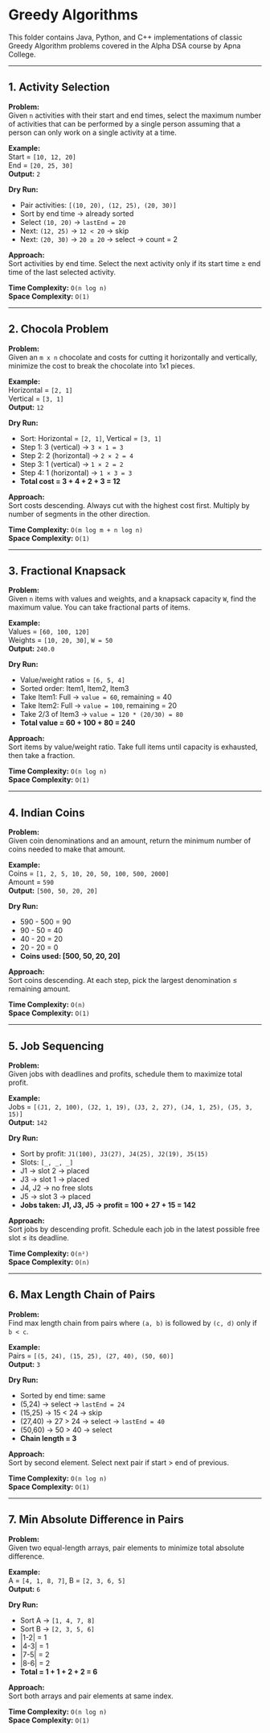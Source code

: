 # Greedy Algorithms

This folder contains Java, Python, and C++ implementations of classic Greedy Algorithm problems covered in the Alpha DSA course by Apna College.

---

## 1. **Activity Selection**
**Problem:**  
Given `n` activities with their start and end times, select the maximum number of activities that can be performed by a single person assuming that a person can only work on a single activity at a time.

**Example:**  
Start = `[10, 12, 20]`  
End = `[20, 25, 30]`  
**Output:** `2`

**Dry Run:**  
- Pair activities: `[(10, 20), (12, 25), (20, 30)]`
- Sort by end time → already sorted
- Select `(10, 20)` → `lastEnd = 20`
- Next: `(12, 25)` → `12 < 20` → skip
- Next: `(20, 30)` → `20 ≥ 20` → select → count = 2

**Approach:**  
Sort activities by end time. Select the next activity only if its start time ≥ end time of the last selected activity.

**Time Complexity:** `O(n log n)`  
**Space Complexity:** `O(1)`

---

## 2. **Chocola Problem**
**Problem:**  
Given an `m x n` chocolate and costs for cutting it horizontally and vertically, minimize the cost to break the chocolate into 1x1 pieces.

**Example:**  
Horizontal = `[2, 1]`  
Vertical = `[3, 1]`  
**Output:** `12`

**Dry Run:**  
- Sort: Horizontal = `[2, 1]`, Vertical = `[3, 1]`
- Step 1: 3 (vertical) → `3 × 1 = 3`  
- Step 2: 2 (horizontal) → `2 × 2 = 4`  
- Step 3: 1 (vertical) → `1 × 2 = 2`  
- Step 4: 1 (horizontal) → `1 × 3 = 3`  
- **Total cost = 3 + 4 + 2 + 3 = 12**

**Approach:**  
Sort costs descending. Always cut with the highest cost first. Multiply by number of segments in the other direction.

**Time Complexity:** `O(m log m + n log n)`  
**Space Complexity:** `O(1)`

---

## 3. **Fractional Knapsack**
**Problem:**  
Given `n` items with values and weights, and a knapsack capacity `W`, find the maximum value. You can take fractional parts of items.

**Example:**  
Values = `[60, 100, 120]`  
Weights = `[10, 20, 30]`, `W = 50`  
**Output:** `240.0`

**Dry Run:**  
- Value/weight ratios = `[6, 5, 4]`
- Sorted order: Item1, Item2, Item3  
- Take Item1: Full → `value = 60`, remaining = 40  
- Take Item2: Full → `value = 100`, remaining = 20  
- Take 2/3 of Item3 → `value = 120 * (20/30) = 80`  
- **Total value = 60 + 100 + 80 = 240**

**Approach:**  
Sort items by value/weight ratio. Take full items until capacity is exhausted, then take a fraction.

**Time Complexity:** `O(n log n)`  
**Space Complexity:** `O(1)`

---

## 4. **Indian Coins**
**Problem:**  
Given coin denominations and an amount, return the minimum number of coins needed to make that amount.

**Example:**  
Coins = `[1, 2, 5, 10, 20, 50, 100, 500, 2000]`  
Amount = `590`  
**Output:** `[500, 50, 20, 20]`

**Dry Run:**  
- 590 - 500 = 90  
- 90 - 50 = 40  
- 40 - 20 = 20  
- 20 - 20 = 0  
- **Coins used: [500, 50, 20, 20]**

**Approach:**  
Sort coins descending. At each step, pick the largest denomination ≤ remaining amount.

**Time Complexity:** `O(n)`  
**Space Complexity:** `O(1)`

---

## 5. **Job Sequencing**
**Problem:**  
Given jobs with deadlines and profits, schedule them to maximize total profit.

**Example:**  
Jobs = `[(J1, 2, 100), (J2, 1, 19), (J3, 2, 27), (J4, 1, 25), (J5, 3, 15)]`  
**Output:** `142`

**Dry Run:**  
- Sort by profit: `J1(100), J3(27), J4(25), J2(19), J5(15)`  
- Slots: `[_, _, _]`  
- J1 → slot 2 → placed  
- J3 → slot 1 → placed  
- J4, J2 → no free slots  
- J5 → slot 3 → placed  
- **Jobs taken: J1, J3, J5 → profit = 100 + 27 + 15 = 142**

**Approach:**  
Sort jobs by descending profit. Schedule each job in the latest possible free slot ≤ its deadline.

**Time Complexity:** `O(n²)`  
**Space Complexity:** `O(n)`

---

## 6. **Max Length Chain of Pairs**
**Problem:**  
Find max length chain from pairs where `(a, b)` is followed by `(c, d)` only if `b < c`.

**Example:**  
Pairs = `[(5, 24), (15, 25), (27, 40), (50, 60)]`  
**Output:** `3`

**Dry Run:**  
- Sorted by end time: same  
- (5,24) → select → `lastEnd = 24`  
- (15,25) → 15 < 24 → skip  
- (27,40) → 27 > 24 → select → `lastEnd = 40`  
- (50,60) → 50 > 40 → select  
- **Chain length = 3**

**Approach:**  
Sort by second element. Select next pair if start > end of previous.

**Time Complexity:** `O(n log n)`  
**Space Complexity:** `O(1)`

---

## 7. **Min Absolute Difference in Pairs**
**Problem:**  
Given two equal-length arrays, pair elements to minimize total absolute difference.

**Example:**  
A = `[4, 1, 8, 7]`, B = `[2, 3, 6, 5]`  
**Output:** `6`

**Dry Run:**  
- Sort A → `[1, 4, 7, 8]`  
- Sort B → `[2, 3, 5, 6]`  
- |1-2| = 1  
- |4-3| = 1  
- |7-5| = 2  
- |8-6| = 2  
- **Total = 1 + 1 + 2 + 2 = 6**

**Approach:**  
Sort both arrays and pair elements at same index.

**Time Complexity:** `O(n log n)`  
**Space Complexity:** `O(1)`
